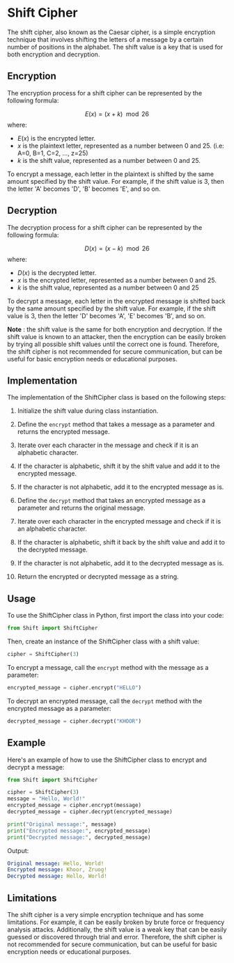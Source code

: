 <script src='https://cdnjs.cloudflare.com/ajax/libs/mathjax/2.7.4/MathJax.js?config=default'></script>

# Shift Cipher

The shift cipher, also known as the Caesar cipher, is a simple encryption technique that involves shifting the letters of a message by a certain number of positions in the alphabet. The shift value is a key that is used for both encryption and decryption.

## Encryption
The encryption process for a shift cipher can be represented by the following formula:

$$E(x) = (x + k) \mod 26$$
where:
- $E(x)$ is the encrypted letter.
- $x$ is the plaintext letter, represented as a number between 0 and 25. (i.e: A=0, B=1, C=2, ..., z=25)
- $k$ is the shift value, represented as a number between 0 and 25.

To encrypt a message, each letter in the plaintext is shifted by the same amount specified by the shift value. For example, if the shift value is 3, then the letter 'A' becomes 'D', 'B' becomes 'E', and so on.

## Decryption
The decryption process for a shift cipher can be represented by the following formula:

$$D(x) = (x - k) \mod 26$$
where:
- $D(x)$ is the decrypted letter.
- $x$ is the encrypted letter, represented as a number between 0 and 25.
- $k$ is the shift value, represented as a number between 0 and 25

To decrypt a message, each letter in the encrypted message is shifted back by the same amount specified by the shift value. For example, if the shift value is 3, then the letter 'D' becomes 'A', 'E' becomes 'B', and so on.

**Note** : the shift value is the same for both encryption and decryption. If the shift value is known to an attacker, then the encryption can be easily broken by trying all possible shift values until the correct one is found. Therefore, the shift cipher is not recommended for secure communication, but can be useful for basic encryption needs or educational purposes.

## Implementation
The implementation of the ShiftCipher class is based on the following steps:

1. Initialize the shift value during class instantiation.

2. Define the `encrypt` method that takes a message as a parameter and returns the encrypted message.

3. Iterate over each character in the message and check if it is an alphabetic character.
4. If the character is alphabetic, shift it by the shift value and add it to the encrypted message.
5. If the character is not alphabetic, add it to the encrypted message as is.
6. Define the `decrypt` method that takes an encrypted message as a parameter and returns the original message.
7. Iterate over each character in the encrypted message and check if it is an alphabetic character.
8. If the character is alphabetic, shift it back by the shift value and add it to the decrypted message.
9. If the character is not alphabetic, add it to the decrypted message as is.
10. Return the encrypted or decrypted message as a string.


## Usage
To use the ShiftCipher class in Python, first import the class into your code:

```python
from Shift import ShiftCipher
```

Then, create an instance of the ShiftCipher class with a shift value:

```python
cipher = ShiftCipher(3)
```

To encrypt a message, call the `encrypt` method with the message as a parameter:

```python
encrypted_message = cipher.encrypt("HELLO")
```

To decrypt an encrypted message, call the `decrypt` method with the encrypted message as a parameter:

```python
decrypted_message = cipher.decrypt("KHOOR")
```

## Example
Here's an example of how to use the ShiftCipher class to encrypt and decrypt a message:

```python
from Shift import ShiftCipher

cipher = ShiftCipher(3)
message = "Hello, World!"
encrypted_message = cipher.encrypt(message)
decrypted_message = cipher.decrypt(encrypted_message)

print("Original message:", message)
print("Encrypted message:", encrypted_message)
print("Decrypted message:", decrypted_message)
```

Output:

```yaml
Original message: Hello, World!
Encrypted message: Khoor, Zruog!
Decrypted message: Hello, World!
```

## Limitations
The shift cipher is a very simple encryption technique and has some limitations. For example, it can be easily broken by brute force or frequency analysis attacks. Additionally, the shift value is a weak key that can be easily guessed or discovered through trial and error. Therefore, the shift cipher is not recommended for secure communication, but can be useful for basic encryption needs or educational purposes.
